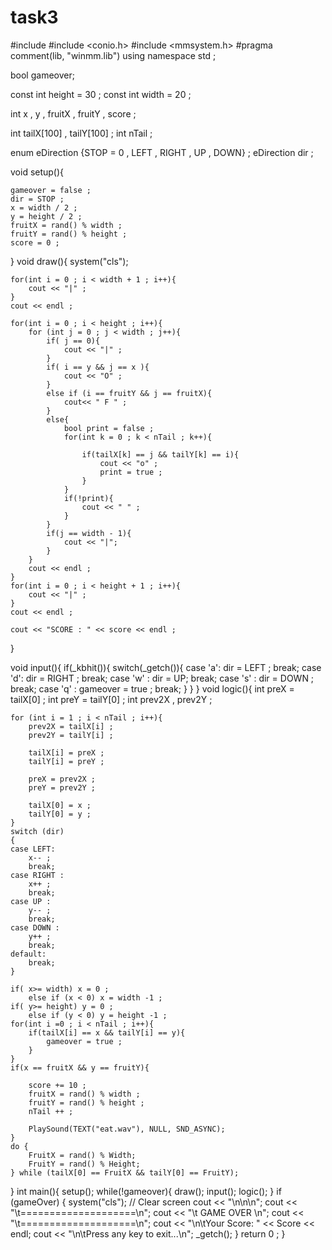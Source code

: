 # task3
#include <iostream >
#include <conio.h>
#include <mmsystem.h> 
#pragma comment(lib, "winmm.lib") 
using namespace std ;

bool gameover;

const int height = 30 ;
const int width = 20 ;

int x , y , fruitX , fruitY , score ;

int tailX[100] , tailY[100] ;
int nTail ;

enum eDirection {STOP = 0 , LEFT , RIGHT , UP , DOWN} ;
eDirection dir ;

void setup(){

    gameover = false ;
    dir = STOP ;
    x = width / 2 ;
    y = height / 2 ;
    fruitX = rand() % width ;
    fruitY = rand() % height ;
    score = 0 ;

}
void draw(){
    system("cls");

    for(int i = 0 ; i < width + 1 ; i++){
        cout << "|" ;
    }
    cout << endl ;

    for(int i = 0 ; i < height ; i++){
        for (int j = 0 ; j < width ; j++){
            if( j == 0){
                cout << "|" ;
            }
            if( i == y && j == x ){
                cout << "O" ;
            }
            else if (i == fruitY && j == fruitX){
                cout<< " F " ;
            }
            else{
                bool print = false ;
                for(int k = 0 ; k < nTail ; k++){
                   
                    if(tailX[k] == j && tailY[k] == i){
                        cout << "o" ;
                        print = true ;
                    }
                }
                if(!print){
                    cout << " " ;
                }
            }
            if(j == width - 1){
                cout << "|";
            }
        }
        cout << endl ;
    }
    for(int i = 0 ; i < height + 1 ; i++){
        cout << "|" ;
    }
    cout << endl ;

    cout << "SCORE : " << score << endl ;
}

void input(){
    if(_kbhit()){
        switch(_getch()){
            case 'a':
                dir = LEFT ;
                break;
            case 'd':
                dir = RIGHT ;
                break;
            case 'w' :
                dir = UP;
                break;
            case 's' :
                dir = DOWN ;
                break;
            case 'q' :
                gameover = true ;
                break;
        }
    }
}
void logic(){
    int preX = tailX[0] ;
    int preY = tailY[0] ;
    int prev2X , prev2Y ;

    for (int i = 1 ; i < nTail ; i++){
        prev2X = tailX[i] ;
        prev2Y = tailY[i] ;

        tailX[i] = preX ;
        tailY[i] = preY ;

        preX = prev2X ;
        preY = prev2Y ;

        tailX[0] = x ;
        tailY[0] = y ;
    }
    switch (dir)
    {
    case LEFT:
        x-- ;
        break;
    case RIGHT :
        x++ ;
        break;
    case UP :
        y-- ;
        break;
    case DOWN :
        y++ ;
        break;
    default:
        break;
    }

    if( x>= width) x = 0 ;
        else if (x < 0) x = width -1 ;
    if( y>= height) y = 0 ;
        else if (y < 0) y = height -1 ;  
    for(int i =0 ; i < nTail ; i++){
        if(tailX[i] == x && tailY[i] == y){
            gameover = true ;
        }
    }
    if(x == fruitX && y == fruitY){

        score += 10 ;
        fruitX = rand() % width ;
        fruitY = rand() % height ;
        nTail ++ ;

        PlaySound(TEXT("eat.wav"), NULL, SND_ASYNC);
    }
    do {
        FruitX = rand() % Width;
        FruitY = rand() % Height;
    } while (tailX[0] == FruitX && tailY[0] == FruitY);
    
}
int main(){
    setup();
    while(!gameover){
        draw();
        input();
        logic();
    }
    if (gameOver) {
        system("cls"); // Clear screen
        cout << "\n\n\n";
        cout << "\t====================\n";
        cout << "\t     GAME OVER     \n";
        cout << "\t====================\n";
        cout << "\n\tYour Score: " << Score << endl;
        cout << "\n\tPress any key to exit...\n";
        _getch();
    }
    return 0 ;
}
